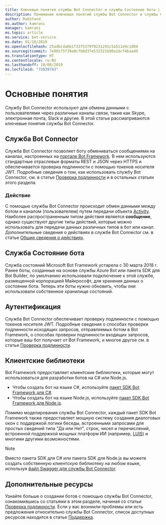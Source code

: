 ```yaml
---
title: Ключевые понятия службы Bot Connector и службы Состояние бота | Документация Майкрософт
description: Понимание ключевых понятий службы Bot Connector и службы Состояние бота платформы Bot Framework.
author: RobStand
ms.author: kamrani
manager: kamrani
ms.topic: article
ms.service: bot-service
ms.date: 01/16/2019
ms.openlocfilehash: 25adbcda6b1f33f5379f9231291c5a511e9c1d04
ms.sourcegitcommit: 7e901f5f39a0cfb0d37e532321b90a1dcf4baadd
ms.translationtype: HT
ms.contentlocale: ru-RU
ms.lasthandoff: 10/08/2019
ms.locfileid: "72039743"
---
```

# <a name="key-concepts"></a>Основные понятия

Службу Bot Connector используют для обмена данными с пользователями через различные каналы связи, такие как Skype, электронная почта, Slack и другие. В этой статье рассматриваются ключевые понятия службы Bot Connector.

## <a name="bot-connector-service"></a>Служба Bot Connector

Служба Bot Connector позволяет боту обмениваться сообщениями на каналах, настроенных на <a href="https://dev.botframework.com/" target="_blank">портале Bot Framework</a>. В нем используются стандартные отраслевые форматы REST и JSON через HTTPS и обеспечивается проверка подлинности с помощью токенов носителя JWT. Подробные сведения о том, как использовать службу Bot Connector, см. в статье [Проверка подлинности](bot-framework-rest-connector-authentication.md) и в остальных статьях этого раздела.

### <a name="activity"></a>Действие

С помощью службы Bot Connector происходит обмен данными между ботом и каналом (пользователем) путем передачи объекта [Activity][Activity]. Наиболее распространенным типом действия является **сообщение**, однако существуют другие типы действий, которые можно использовать для передачи данных различных типов в бот или канал. Дополнительные сведения о действиях в службе Bot Connector см. в статье [Общие сведения о действиях](https://aka.ms/botSpecs-activitySchema).

## <a name="bot-state-service"></a>Служба Состояние бота

Служба состояний Microsoft Bot Framework устарела с 30 марта 2018 г. Ранее боты, созданные на основе службы Azure Bot или пакета SDK для Bot Builder, по умолчанию использовали подключение к этой службе, размещенной корпорацией Майкрософт, для хранения данных о состоянии бота. Теперь эти боты нужно обновить, чтобы они использовали собственное хранилище состояний.

## <a name="authentication"></a>Аутентификация

Служба Bot Connector обеспечивает проверку подлинности с помощью токенов носителя JWT. Подробные сведения о способах проверки подлинности исходящих запросов, отправляемых ботом в Bot Framework, о способах проверки подлинности входящих запросов, которые ваш бот получает от Bot Framework, и многое другое см. в статье [Проверка подлинности](bot-framework-rest-connector-authentication.md). 

## <a name="client-libraries"></a>Клиентские библиотеки

Bot Framework предоставляет клиентские библиотеки, которые могут использоваться для разработки ботов на C# или Node.js. 

- Чтобы создать бот на языке C#, используйте [пакет SDK Bot Framework для C#](../dotnet/bot-builder-dotnet-overview.md). 
- Чтобы создать бот на языке Node.js, используйте [пакет SDK Bot Framework для Node.js](../nodejs/index.md). 

Помимо моделирования службы Bot Connector, каждый пакет SDK Bot Framework также предоставляет мощную систему создания диалоговых окон с поддержкой логики беседы, встроенными запросами для простых сведений типа "Да или Нет", строк, чисел и перечислений, встроенной поддержкой мощных платформ ИИ (например, <a href="https://www.luis.ai/" target="_blank">LUIS</a>) и многими другими возможностями. 

> [!NOTE]
> Вместо пакета SDK для C# или пакета SDK для Node.js вы можете создать собственную клиентскую библиотеку на любом языке, используя <a href="https://aka.ms/connector-swagger-file" target="_blank">файл Swagger для службы Bot Connector</a>.

## <a name="additional-resources"></a>Дополнительные ресурсы

Узнайте больше о создании ботов с помощью службы Bot Connector, ознакомившись со статьями в этом разделе, начиная со статьи [Проверка подлинности](bot-framework-rest-connector-authentication.md). Если у вас возникли проблемы или есть предложения относительно службы Bot Connector, список доступных ресурсов находится в статье [Поддержка](../bot-service-resources-links-help.md). 

[Activity]: bot-framework-rest-connector-api-reference.md#activity-object
